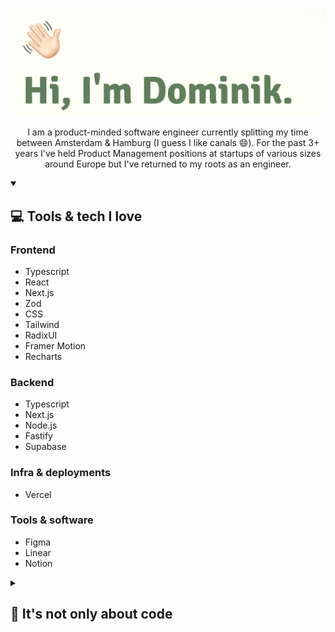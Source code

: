<p align="center">
  <img src="https://github.com/dominikjessen/dominikjessen/blob/main/public/CoverImage_GH.png" alt="Hi, I'm Dominik" />
</p>

<p align="center">
  I am a product-minded software engineer currently splitting my time between Amsterdam & Hamburg (I guess I like canals 😄). For the past 3+ years I've held Product Management positions at startups of various sizes around Europe but I've returned to my roots as an engineer.
</p>

<details open>
  <summary><h2>💻 Tools & tech I love</h2></summary>
  <h3>Frontend</h3>
  <ul>
    <li>Typescript</li>
    <li>React</li>
    <li>Next.js</li>
    <li>Zod</li>
    <li>CSS</li>
    <li>Tailwind</li>
    <li>RadixUI</li>
    <li>Framer Motion</li>
    <li>Recharts</li>
  </ul>
  <h3>Backend</h3>
  <ul>
    <li>Typescript</li>
    <li>Next.js</li>
    <li>Node.js</li>
    <li>Fastify</li>
    <li>Supabase</li>
  </ul>
  <h3>Infra & deployments</h3>
  <ul>
    <li>Vercel</li>
  </ul>
  <h3>Tools & software</h3>
  <ul>
    <li>Figma</li>
    <li>Linear</li>
    <li>Notion</li>
  </ul>

</details>

<details>
  <summary><h2>🤗 It's not only about code</h2></summary>
  <h3>Currently I am...</h3>
  <ul>
    <li>Watching - One Piece Live Action on Netflix</li>
    <li>Playing - Octopath Traveler 2 on Switch</li>
    <li>Listening to - Jungle by Petit Biscuit</li>
    <li>Reading - Project Hail Mary by Andy Weir</li>
    <li>Sipping - 1 cup of coffee a day</li>
  </ul>
</details>
